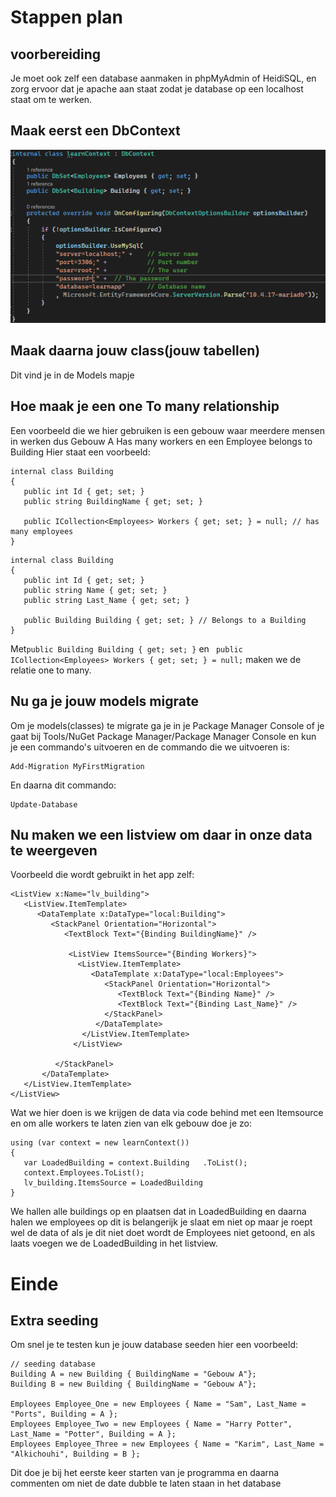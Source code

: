# Stappen plan
## voorbereiding
Je moet ook zelf een database aanmaken in phpMyAdmin of HeidiSQL, en zorg ervoor dat je apache aan staat zodat je database op een localhost staat om te werken.
## Maak eerst een DbContext
![alt text](https://github.com/karim076/LearningApp/blob/main/Images/Context.PNG)
## Maak daarna jouw class(jouw tabellen)
Dit vind je in de Models mapje 
## Hoe maak je een one To many relationship
Een voorbeeld die we hier gebruiken is een gebouw waar meerdere mensen in werken dus Gebouw A Has many workers en een Employee belongs to Building
Hier staat een voorbeeld:
```
internal class Building
{
   public int Id { get; set; }
   public string BuildingName { get; set; }
   
   public ICollection<Employees> Workers { get; set; } = null; // has many employees
}
```
```
internal class Building
{
   public int Id { get; set; }
   public string Name { get; set; }
   public string Last_Name { get; set; }
   
   public Building Building { get; set; } // Belongs to a Building
}
```
Met``` public Building Building { get; set; } ``` en ``` public ICollection<Employees> Workers { get; set; } = null;```
maken we de relatie one to many.
## Nu ga je jouw models migrate
Om je models(classes) te migrate ga je in je Package Manager Console of je gaat bij Tools/NuGet Package Manager/Package Manager Console en kun je een commando's uitvoeren en de commando die we uitvoeren is: 
```
Add-Migration MyFirstMigration
```
En daarna dit commando:
```
Update-Database
```
## Nu maken we een listview om daar in onze data te weergeven
Voorbeeld die wordt gebruikt in het app zelf:
```
<ListView x:Name="lv_building">
   <ListView.ItemTemplate>
      <DataTemplate x:DataType="local:Building">
         <StackPanel Orientation="Horizontal">
            <TextBlock Text="{Binding BuildingName}" />

             <ListView ItemsSource="{Binding Workers}">
               <ListView.ItemTemplate>
                  <DataTemplate x:DataType="local:Employees">
                     <StackPanel Orientation="Horizontal">
                        <TextBlock Text="{Binding Name}" />
                        <TextBlock Text="{Binding Last_Name}" />
                     </StackPanel>
                   </DataTemplate>
                </ListView.ItemTemplate>
              </ListView>

          </StackPanel>
       </DataTemplate>
   </ListView.ItemTemplate>
</ListView>
```
Wat we hier doen is we krijgen de data via code behind met een Itemsource en om alle workers te laten zien van elk gebouw doe je zo:
```
using (var context = new learnContext())
{
   var LoadedBuilding = context.Building   .ToList();
   context.Employees.ToList();
   lv_building.ItemsSource = LoadedBuilding            
}
```
We hallen alle buildings op en plaatsen dat in LoadedBuilding en daarna halen we employees op dit is belangerijk je slaat em niet op maar je roept wel de data of als je dit niet doet wordt de Employees niet getoond, en als laats voegen we de LoadedBuilding in het listview.
# Einde
## Extra seeding
Om snel je te testen kun je jouw database seeden hier een voorbeeld:
```
// seeding database
Building A = new Building { BuildingName = "Gebouw A"};
Building B = new Building { BuildingName = "Gebouw A"};
            
Employees Employee_One = new Employees { Name = "Sam", Last_Name = "Ports", Building = A };
Employees Employee_Two = new Employees { Name = "Harry Potter", Last_Name = "Potter", Building = A };
Employees Employee_Three = new Employees { Name = "Karim", Last_Name = "Alkichouhi", Building = B };
```
Dit doe je bij het eerste keer starten van je programma en daarna commenten om niet de date dubble te laten staan in het database
